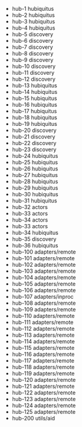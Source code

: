 * hub-1   hubiquitus
* hub-2   hubiquitus
* hub-3   hubiquitus
* hub-4   hubiquitus
* hub-5   discovery
* hub-6   discovery
* hub-7   discovery
* hub-8   discovery
* hub-9   discovery
* hub-10  discovery
* hub-11  discovery
* hub-12  discovery
* hub-13  hubiquitus
* hub-14  hubiquitus
* hub-15  hubiquitus
* hub-16  hubiquitus
* hub-17  hubiquitus
* hub-18  hubiquitus
* hub-19  hubiquitus
* hub-20  discovery
* hub-21  discovery
* hub-22  discovery
* hub-23  discovery
* hub-24  hubiquitus
* hub-25  hubiquitus
* hub-26  hubiquitus
* hub-27  hubiquitus
* hub-28  hubiquitus
* hub-29  hubiquitus
* hub-30  hubiquitus
* hub-31  hubiquitus
* hub-32  actors
* hub-33  actors
* hub-34  actors
* hub-33  actors
* hub-34  hubiquitus
* hub-35  discovery
* hub-36  hubiquitus
* hub-100 adapters/remote
* hub-101 adapters/remote
* hub-102 adapters/remote
* hub-103 adapters/remote
* hub-104 adapters/remote
* hub-105 adapters/remote
* hub-106 adapters/remote
* hub-107 adapters/inproc
* hub-108 adapters/remote
* hub-109 adapters/remote
* hub-110 adapters/remote
* hub-111 adapters/remote
* hub-112 adapters/remote
* hub-113 adapters/remote
* hub-114 adapters/remote
* hub-115 adapters/remote
* hub-116 adapters/remote
* hub-117 adapters/remote
* hub-118 adapters/remote
* hub-119 adapters/remote
* hub-120 adapters/remote
* hub-121 adapters/remote
* hub-122 adapters/remote
* hub-123 adapters/remote
* hub-124 adapters/remote
* hub-125 adapters/remote
* hub-200 utils/aid
